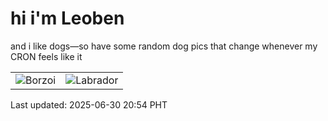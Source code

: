 # hi i'm Leoben

and i like dogs—so have some random dog pics that change whenever my CRON feels like it

|  |  |
|--------|----------|
| ![Borzoi](https://random-dog-vercel.vercel.app/api/random-borzoi?v=1751288068) | ![Labrador](https://random-dog-vercel.vercel.app/api/random-labrador?v=1751288068) |

Last updated: 2025-06-30 20:54 PHT
